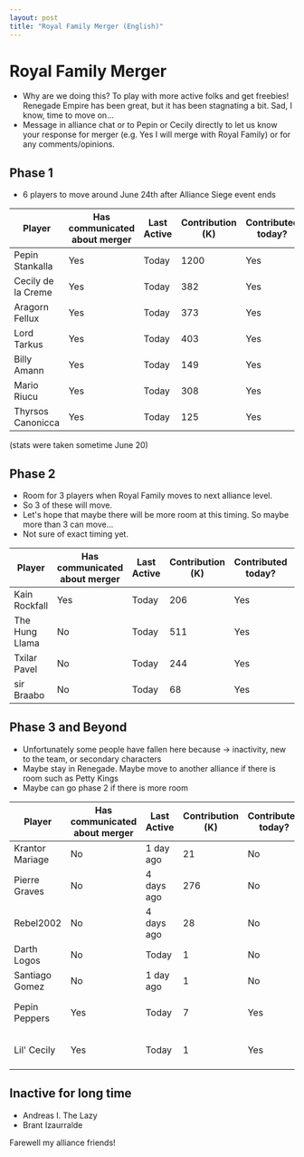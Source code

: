 ```yaml
---
layout: post
title: "Royal Family Merger (English)"
---
```


# Royal Family Merger

- Why are we doing this? To play with more active folks and get freebies! Renegade Empire has been great, but it has been stagnating a bit.
  Sad, I know, time to move on...
- Message in alliance chat or to Pepin or Cecily directly to let us know your response for merger (e.g. Yes I will merge with Royal Family) or for any comments/opinions.

## Phase 1

- 6 players to move around June 24th after Alliance Siege event ends

| Player                | Has communicated about merger | Last Active | Contribution (K) | Contributed today? | KP (M) | Notes | 
| ---                   | ---                           | ---         | ---              | ---                | ---    | --- |
| Pepin Stankalla       | Yes                           | Today       | 1200             | Yes                | 597    | |
| Cecily de la Creme    | Yes                           | Today       | 382              | Yes                | 207    | |
| Aragorn Fellux        | Yes                           | Today       | 373              | Yes                | 216    | |
| Lord Tarkus           | Yes                           | Today       | 403              | Yes                | 181    | |
| Billy Amann           | Yes                           | Today       | 149              | Yes                | 27     | |
| Mario Riucu           | Yes                           | Today       | 308              | Yes                | 146    | Speaks Spanish|
| Thyrsos Canonicca     | Yes                           | Today       | 125              | Yes                | 119    | |

(stats were taken sometime June 20)

## Phase 2

- Room for 3 players when Royal Family moves to next alliance level.
- So 3 of these will move.
- Let's hope that maybe there will be more room at this timing. So maybe more than 3 can move...
- Not sure of exact timing yet.

| Player                | Has communicated about merger | Last Active | Contribution (K) | Contributed today? | KP (M) | Notes |
| ---                   | ---                           | ---         | ---              | ---                | ---    | --- |
| Kain Rockfall         | Yes                           | Today       | 206              | Yes                | 116    | |
| The Hung Llama        | No                            | Today       | 511              | Yes                | 200    | |
| Txilar Pavel          | No                            | Today       | 244              | Yes                | 434    | |
| sir Braabo            | No                            | Today       | 68               | Yes                | 83     | |

## Phase 3 and Beyond

- Unfortunately some people have fallen here because -> inactivity, new to the team, or secondary characters
- Maybe stay in Renegade. Maybe move to another alliance if there is room such as Petty Kings
- Maybe can go phase 2 if there is more room

| Player                | Has communicated about merger | Last Active | Contribution (K) | Contributed today? | KP (M) | Notes |
| ---                   | ---                           | ---         | ---              | ---                | ---    | --- |
| Krantor Mariage       | No                            | 1 day ago   | 21               | No                 | 47     | |
| Pierre Graves         | No                            | 4 days ago  | 276              | No                 | 114    | |
| Rebel2002             | No                            | 4 days ago  | 28               | No                 | 45     | |
| Darth Logos           | No                            | Today       | 1                | No                 | 13     | Recently joined |
| Santiago Gomez        | No                            | 1 day ago   | 1                | No                 | 37     | Recently joined |
| Pepin Peppers         | Yes                           | Today       | 7                | Yes                | 4      | Pepin's secondary character |
| Lil' Cecily           | Yes                           | Today       | 1                | Yes                | 1      | Cecily's secondary character |

## Inactive for long time

- Andreas I. The Lazy
- Brant Izaurralde

Farewell my alliance friends!

